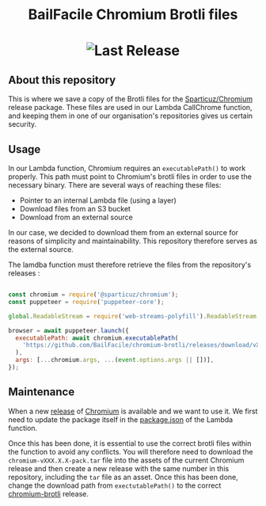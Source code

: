 <h1 align="center"> BailFacile Chromium Brotli files <h1>
<div align="center">

<p>
  
  ![Last Release](https://img.shields.io/github/v/release/BailFacile/chromium-brotli.svg)
  
</p>

</div>

## About this repository

This is where we save a copy of the Brotli files for the [Sparticuz/Chromium](https://github.com/Sparticuz/chromium) release package. These files are used in our Lambda CallChrome function, and keeping them in one of our organisation's repositories gives us certain security.

## Usage

In our Lambda function, Chromium requires an `executablePath()` to work properly. This path must point to Chromium's brotli files in order to use the necessary binary. There are several ways of reaching these files:

- Pointer to an internal Lambda file (using a layer)
- Download files from an S3 bucket
- Download from an external source

In our case, we decided to download them from an external source for reasons of simplicity and maintainability. This repository therefore serves as the external source.

The lamdba function must therefore retrieve the files from the repository's releases :

```js

const chromium = require('@sparticuz/chromium');
const puppeteer = require('puppeteer-core');

global.ReadableStream = require('web-streams-polyfill').ReadableStream;

browser = await puppeteer.launch({
  executablePath: await chromium.executablePath(
    'https://github.com/BailFacile/chromium-brotli/releases/download/vXXX.X.X/chromium-vXXX.X.X-pack.tar',
  ),
  args: [...chromium.args, ...(event.options.args || [])],
});

```

## Maintenance

When a new [release](https://github.com/Sparticuz/chromium/releases) of [Chromium](https://github.com/Sparticuz/chromium) is available and we want to use it. We first need to update the package itself in the [package.json](https://github.com/BailFacile/php-app/blob/master/resources/lambda/call-chrome/package.json) of the Lambda function.

Once this has been done, it is essential to use the correct brotli files within the function to avoid any conflicts. You will therefore need to download the `chromium-vXXX.X.X-pack.tar` file into the assets of the current Chromium release and then create a new release with the same number in this repository, including the `tar` file as an asset. Once this has been done, change the download path from `exectutablePath()` to the correct [chromium-brotli](https://github.com/BailFacile/chromium-brotli/releases) release.
